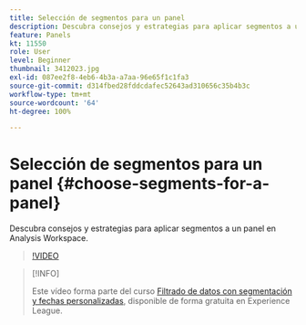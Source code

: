 ```yaml
---
title: Selección de segmentos para un panel
description: Descubra consejos y estrategias para aplicar segmentos a un panel en Analysis Workspace.
feature: Panels
kt: 11550
role: User
level: Beginner
thumbnail: 3412023.jpg
exl-id: 087ee2f8-4eb6-4b3a-a7aa-96e65f1c1fa3
source-git-commit: d314fbed28fddcdafec52643ad310656c35b4b3c
workflow-type: tm+mt
source-wordcount: '64'
ht-degree: 100%

---
```


# Selección de segmentos para un panel {#choose-segments-for-a-panel}

Descubra consejos y estrategias para aplicar segmentos a un panel en Analysis Workspace.

>[!VIDEO](https://video.tv.adobe.com/v/3412023/?quality=12&learn=on)

>[!INFO]
>
> Este vídeo forma parte del curso [Filtrado de datos con segmentación y fechas personalizadas](https://experienceleague.adobe.com/?recommended=Analytics-U-1-2021.1.filterdata&amp;lang=es), disponible de forma gratuita en Experience League.
